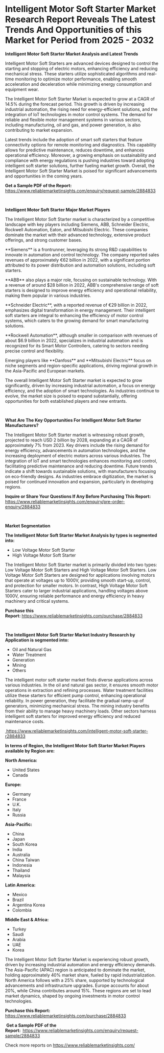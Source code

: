 <p><h1>Intelligent Motor Soft Starter Market Research Report Reveals The Latest Trends And Opportunities of this Market for Period from 2025 - 2032</h1></p><p><strong>Intelligent Motor Soft Starter Market Analysis and Latest Trends</strong></p>
<p><p>Intelligent Motor Soft Starters are advanced devices designed to control the starting and stopping of electric motors, enhancing efficiency and reducing mechanical stress. These starters utilize sophisticated algorithms and real-time monitoring to optimize motor performance, enabling smooth acceleration and deceleration while minimizing energy consumption and equipment wear.</p><p>The Intelligent Motor Soft Starter Market is expected to grow at a CAGR of 14.5% during the forecast period. This growth is driven by increasing industrial automation, the rising need for energy-efficient solutions, and the integration of IoT technologies in motor control systems. The demand for reliable and flexible motor management systems in various sectors, including manufacturing, oil and gas, and power generation, is also contributing to market expansion.</p><p>Latest trends include the adoption of smart soft starters that feature connectivity options for remote monitoring and diagnostics. This capability allows for predictive maintenance, reduces downtime, and enhances operational efficiency. Moreover, a growing emphasis on sustainability and compliance with energy regulations is pushing industries toward adopting intelligent soft starter solutions, further fueling market growth. Overall, the Intelligent Motor Soft Starter Market is poised for significant advancements and opportunities in the coming years.</p></p>
<p><strong>Get a Sample PDF of the Report:&nbsp;</strong> <a href="https://www.reliablemarketinsights.com/enquiry/request-sample/2884833?utm_campaign=3024&utm_medium=2&utm_source=Github&utm_content=ia&utm_term=13032025&utm_id=intelligent-motor-soft-starter">https://www.reliablemarketinsights.com/enquiry/request-sample/2884833</a></p>
<p>&nbsp;</p>
<p><strong>Intelligent Motor Soft Starter Major Market Players</strong></p>
<p><p>The Intelligent Motor Soft Starter market is characterized by a competitive landscape with key players including Siemens, ABB, Schneider Electric, Rockwell Automation, Eaton, and Mitsubishi Electric. These companies dominate the market with their advanced technology, extensive product offerings, and strong customer bases.</p><p>**Siemens** is a frontrunner, leveraging its strong R&D capabilities to innovate in automation and control technology. The company reported sales revenues of approximately €62 billion in 2022, with a significant portion attributed to its power distribution and automation solutions, including soft starters.</p><p>**ABB** also plays a major role, focusing on sustainable technology. With a revenue of around $28 billion in 2022, ABB's comprehensive range of soft starters is designed to improve energy efficiency and operational reliability, making them popular in various industries.</p><p>**Schneider Electric**, with a reported revenue of €29 billion in 2022, emphasizes digital transformation in energy management. Their intelligent soft starters are integral to enhancing the efficiency of motor control systems, which caters to the growing demand for smart manufacturing solutions.</p><p>**Rockwell Automation**, although smaller in comparison with revenues of about $6.9 billion in 2022, specializes in industrial automation and is recognized for its Smart Motor Controllers, catering to sectors needing precise control and flexibility.</p><p>Emerging players like **Danfoss** and **Mitsubishi Electric** focus on niche segments and region-specific applications, driving regional growth in the Asia-Pacific and European markets. </p><p>The overall Intelligent Motor Soft Starter market is expected to grow significantly, driven by increasing industrial automation, a focus on energy efficiency, and the adoption of smart technologies. As industries continue to evolve, the market size is poised to expand substantially, offering opportunities for both established players and new entrants.</p></p>
<p>&nbsp;</p>
<p><strong>What Are The Key Opportunities For Intelligent Motor Soft Starter Manufacturers?</strong></p>
<p><p>The Intelligent Motor Soft Starter market is witnessing robust growth, projected to reach USD 2 billion by 2028, expanding at a CAGR of approximately 7% from 2023. Key drivers include the rising demand for energy efficiency, advancements in automation technologies, and the increasing deployment of electric motors across various industries. The integration of IoT and smart technologies enhances monitoring and control, facilitating predictive maintenance and reducing downtime. Future trends indicate a shift towards sustainable solutions, with manufacturers focusing on eco-friendly designs. As industries embrace digitization, the market is poised for continued innovation and expansion, particularly in developing regions.</p></p>
<p><strong>Inquire or Share Your Questions If Any Before Purchasing This Report:</strong> <a href="https://www.reliablemarketinsights.com/enquiry/pre-order-enquiry/2884833?utm_campaign=3024&utm_medium=2&utm_source=Github&utm_content=ia&utm_term=13032025&utm_id=intelligent-motor-soft-starter">https://www.reliablemarketinsights.com/enquiry/pre-order-enquiry/2884833</a></p>
<p>&nbsp;</p>
<p><strong>Market Segmentation</strong></p>
<p><strong>The Intelligent Motor Soft Starter Market Analysis by types is segmented into:</strong></p>
<p><ul><li>Low Voltage Motor Soft Starter</li><li>High Voltage Motor Soft Starter</li></ul></p>
<p><p>The Intelligent Motor Soft Starter market is primarily divided into two types: Low Voltage Motor Soft Starters and High Voltage Motor Soft Starters. Low Voltage Motor Soft Starters are designed for applications involving motors that operate at voltages up to 1000V, providing smooth start-up, control, and protection for smaller motors. In contrast, High Voltage Motor Soft Starters cater to larger industrial applications, handling voltages above 1000V, ensuring reliable performance and energy efficiency in heavy machinery and critical systems.</p></p>
<p><strong>Purchase this Report:&nbsp;</strong><a href="https://www.reliablemarketinsights.com/purchase/2884833?utm_campaign=3024&utm_medium=2&utm_source=Github&utm_content=ia&utm_term=13032025&utm_id=intelligent-motor-soft-starter">https://www.reliablemarketinsights.com/purchase/2884833</a></p>
<p>&nbsp;</p>
<p><strong>The Intelligent Motor Soft Starter Market Industry Research by Application is segmented into:</strong></p>
<p><ul><li>Oil and Natural Gas</li><li>Water Treatment</li><li>Generation</li><li>Mining</li><li>Others</li></ul></p>
<p><p>The intelligent motor soft starter market finds diverse applications across various industries. In the oil and natural gas sector, it ensures smooth motor operations in extraction and refining processes. Water treatment facilities utilize these starters for efficient pump control, enhancing operational reliability. In power generation, they facilitate the gradual ramp-up of generators, minimizing mechanical stress. The mining industry benefits from their ability to manage heavy machinery loads. Other sectors harness intelligent soft starters for improved energy efficiency and reduced maintenance costs.</p></p>
<p><a href="https://www.reliablemarketinsights.com/intelligent-motor-soft-starter-r2884833?utm_campaign=3024&utm_medium=2&utm_source=Github&utm_content=ia&utm_term=13032025&utm_id=intelligent-motor-soft-starter">&nbsp;https://www.reliablemarketinsights.com/intelligent-motor-soft-starter-r2884833</a></p>
<p><strong>In terms of Region, the Intelligent Motor Soft Starter Market Players available by Region are:</strong></p>
<p>
    <p> <strong> North America: </strong>
        <ul>
            <li>United States</li>
            <li>Canada</li>
        </ul>
        </p> 
    <p> <strong> Europe: </strong>
        <ul>
            <li>Germany</li>
            <li>France</li>
            <li>U.K.</li>
            <li>Italy</li>
            <li>Russia</li>
        </ul>
        </p> 
    <p> <strong> Asia-Pacific: </strong>
        <ul>
            <li>China</li>
            <li>Japan</li>
            <li>South Korea</li>
            <li>India</li>
            <li>Australia</li>
            <li>China Taiwan</li>
            <li>Indonesia</li>
            <li>Thailand</li>
            <li>Malaysia</li>
        </ul>
        </p> 
    <p> <strong> Latin America: </strong>
        <ul>
            <li>Mexico</li>
            <li>Brazil</li>
            <li>Argentina Korea</li>
            <li>Colombia</li>
        </ul>
        </p> 
    <p> <strong> Middle East & Africa: </strong>
        <ul>
            <li>Turkey</li>
            <li>Saudi</li>
            <li>Arabia</li>
            <li>UAE</li>
            <li>Korea</li>
        </ul>
    </p>
    </p>
<p><p>The Intelligent Motor Soft Starter Market is experiencing robust growth, driven by increasing industrial automation and energy efficiency demands. The Asia-Pacific (APAC) region is anticipated to dominate the market, holding approximately 40% market share, fueled by rapid industrialization. North America follows with a 25% share, supported by technological advancements and infrastructure upgrades. Europe accounts for about 20%, while China contributes around 15%. These regions are set to lead market dynamics, shaped by ongoing investments in motor control technologies.</p></p>
<p><strong>Purchase this Report: </strong><a href="https://www.reliablemarketinsights.com/purchase/2884833?utm_campaign=3024&utm_medium=2&utm_source=Github&utm_content=ia&utm_term=13032025&utm_id=intelligent-motor-soft-starter">https://www.reliablemarketinsights.com/purchase/2884833</a></p>
<p>&nbsp;<strong>Get a Sample PDF of the Report:&nbsp;&nbsp;</strong><a href="https://www.reliablemarketinsights.com/enquiry/request-sample/2884833?utm_campaign=3024&utm_medium=2&utm_source=Github&utm_content=ia&utm_term=13032025&utm_id=intelligent-motor-soft-starter">https://www.reliablemarketinsights.com/enquiry/request-sample/2884833</a></p>
<p><strong></strong></p>
<p>Check more reports on <a href="https://www.reliablemarketinsights.com/?utm_campaign=3024&utm_medium=2&utm_source=Github&utm_content=ia&utm_term=13032025&utm_id=intelligent-motor-soft-starter">https://www.reliablemarketinsights.com/</a></p>